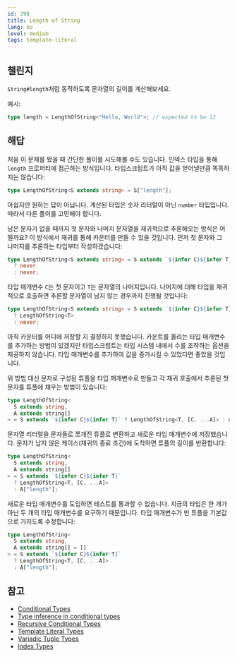 ```yaml
---
id: 298
title: Length of String
lang: ko
level: medium
tags: template-literal
---
```


## 챌린지

`String#length`처럼 동작하도록 문자열의 길이를 계산해보세요.

예시:

```typescript
type length = LengthOfString<"Hello, World">; // expected to be 12
```

## 해답

처음 이 문제를 봤을 때 간단한 풀이를 시도해볼 수도 있습니다. 인덱스 타입을 통해 `length` 프로퍼티에 접근하는 방식입니다.
타입스크립트가 아직 값을 얻어낼만큼 똑똑하지는 않습니다:

```typescript
type LengthOfString<S extends string> = S["length"];
```

아쉽지만 원하는 답이 아닙니다.
계산된 타입은 숫자 리터럴이 아닌 `number` 타입입니다.
따라서 다른 풀이를 고민해야 합니다.

남은 문자가 없을 때까지 첫 문자와 나머지 문자열을 재귀적으로 추론해오는 방식은 어떨까요?
이 방식에서 재귀를 통해 카운터를 만들 수 있을 것입니다.
먼저 첫 문자와 그 나머지를 추론하는 타입부터 작성하겠습니다:

```typescript
type LengthOfString<S extends string> = S extends `${infer C}${infer T}`
  ? never
  : never;
```

타입 매개변수 `C`는 첫 문자이고 `T`는 문자열의 나머지입니다.
나머지에 대해 타입을 재귀적으로 호출하면 추론할 문자열이 남지 않는 경우까지 진행될 것입니다:

```typescript
type LengthOfString<S extends string> = S extends `${infer C}${infer T}`
  ? LengthOfString<T>
  : never;
```

아직 카운터를 어디에 저장할 지 결정하지 못했습니다.
카운트를 올리는 타입 매개변수를 추가하는 방법이 있겠지만 타입스크립트는 타입 시스템 내에서 수를 조작하는 옵션을 제공하지 않습니다.
타입 매개변수를 추가하여 값을 증가시킬 수 있었다면 좋았을 것입니다.

위 방법 대신 문자로 구성된 튜플을 타입 매개변수로 만들고 각 재귀 호출에서 추론된 첫 문자를 튜플에 채우는 방법이 있습니다:

```typescript
type LengthOfString<
  S extends string,
  A extends string[]
> = S extends `${infer C}${infer T}` ? LengthOfString<T, [C, ...A]> : never;
```

문자열 리터럴을 문자들로 쪼개진 튜플로 변환하고 새로운 타입 매개변수에 저장했습니다.
문자가 남지 않은 케이스(재귀의 종료 조건)에 도착하면 튜플의 길이를 반환합니다:

```typescript
type LengthOfString<
  S extends string,
  A extends string[]
> = S extends `${infer C}${infer T}`
  ? LengthOfString<T, [C, ...A]>
  : A["length"];
```

새로운 타입 매개변수를 도입하면 테스트를 통과할 수 없습니다.
지금의 타입은 한 개가 아닌 두 개의 타입 매개변수를 요구하기 때문입니다.
타입 매개변수가 빈 튜플을 기본값으로 가지도록 수정합니다:

```typescript
type LengthOfString<
  S extends string,
  A extends string[] = []
> = S extends `${infer C}${infer T}`
  ? LengthOfString<T, [C, ...A]>
  : A["length"];
```

## 참고

- [Conditional Types](https://www.typescriptlang.org/docs/handbook/2/conditional-types.html)
- [Type inference in conditional types](https://www.typescriptlang.org/docs/handbook/2/conditional-types.html#inferring-within-conditional-types)
- [Recursive Conditional Types](https://www.typescriptlang.org/docs/handbook/release-notes/typescript-4-1.html#recursive-conditional-types)
- [Template Literal Types](https://www.typescriptlang.org/docs/handbook/release-notes/typescript-4-1.html#template-literal-types)
- [Variadic Tuple Types](https://www.typescriptlang.org/docs/handbook/release-notes/typescript-4-0.html#variadic-tuple-types)
- [Index Types](https://www.typescriptlang.org/docs/handbook/2/indexed-access-types.html)
